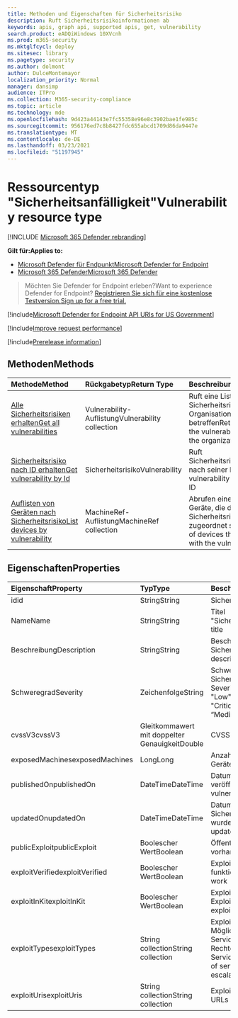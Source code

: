 ```yaml
---
title: Methoden und Eigenschaften für Sicherheitsrisiko
description: Ruft Sicherheitsrisikoinformationen ab
keywords: apis, graph api, supported apis, get, vulnerability
search.product: eADQiWindows 10XVcnh
ms.prod: m365-security
ms.mktglfcycl: deploy
ms.sitesec: library
ms.pagetype: security
ms.author: dolmont
author: DulceMontemayor
localization_priority: Normal
manager: dansimp
audience: ITPro
ms.collection: M365-security-compliance
ms.topic: article
ms.technology: mde
ms.openlocfilehash: 9d423a44143e7fc55358e96e8c3902bae1fe985c
ms.sourcegitcommit: 956176ed7c8b8427fdc655abcd1709d86da9447e
ms.translationtype: MT
ms.contentlocale: de-DE
ms.lasthandoff: 03/23/2021
ms.locfileid: "51197945"
---
```

# <a name="vulnerability-resource-type"></a><span data-ttu-id="a1e5b-104">Ressourcentyp "Sicherheitsanfälligkeit"</span><span class="sxs-lookup"><span data-stu-id="a1e5b-104">Vulnerability resource type</span></span>

[!INCLUDE [Microsoft 365 Defender rebranding](../../includes/microsoft-defender.md)]


<span data-ttu-id="a1e5b-105">**Gilt für:**</span><span class="sxs-lookup"><span data-stu-id="a1e5b-105">**Applies to:**</span></span>
- [<span data-ttu-id="a1e5b-106">Microsoft Defender für Endpunkt</span><span class="sxs-lookup"><span data-stu-id="a1e5b-106">Microsoft Defender for Endpoint</span></span>](https://go.microsoft.com/fwlink/?linkid=2154037)
- [<span data-ttu-id="a1e5b-107">Microsoft 365 Defender</span><span class="sxs-lookup"><span data-stu-id="a1e5b-107">Microsoft 365 Defender</span></span>](https://go.microsoft.com/fwlink/?linkid=2118804)

> <span data-ttu-id="a1e5b-108">Möchten Sie Defender for Endpoint erleben?</span><span class="sxs-lookup"><span data-stu-id="a1e5b-108">Want to experience Defender for Endpoint?</span></span> [<span data-ttu-id="a1e5b-109">Registrieren Sie sich für eine kostenlose Testversion.</span><span class="sxs-lookup"><span data-stu-id="a1e5b-109">Sign up for a free trial.</span></span>](https://www.microsoft.com/microsoft-365/windows/microsoft-defender-atp?ocid=docs-wdatp-pullalerts-abovefoldlink) 

[!include[Microsoft Defender for Endpoint API URIs for US Government](../../includes/microsoft-defender-api-usgov.md)]

[!include[Improve request performance](../../includes/improve-request-performance.md)]


[!include[Prerelease information](../../includes/prerelease.md)]

## <a name="methods"></a><span data-ttu-id="a1e5b-110">Methoden</span><span class="sxs-lookup"><span data-stu-id="a1e5b-110">Methods</span></span>
<span data-ttu-id="a1e5b-111">Methode</span><span class="sxs-lookup"><span data-stu-id="a1e5b-111">Method</span></span> |<span data-ttu-id="a1e5b-112">Rückgabetyp</span><span class="sxs-lookup"><span data-stu-id="a1e5b-112">Return Type</span></span> |<span data-ttu-id="a1e5b-113">Beschreibung</span><span class="sxs-lookup"><span data-stu-id="a1e5b-113">Description</span></span>
:---|:---|:---
[<span data-ttu-id="a1e5b-114">Alle Sicherheitsrisiken erhalten</span><span class="sxs-lookup"><span data-stu-id="a1e5b-114">Get all vulnerabilities</span></span>](get-all-vulnerabilities.md) | <span data-ttu-id="a1e5b-115">Vulnerability-Auflistung</span><span class="sxs-lookup"><span data-stu-id="a1e5b-115">Vulnerability collection</span></span> | <span data-ttu-id="a1e5b-116">Ruft eine Liste aller Sicherheitsrisiken ab, die die Organisation betreffen</span><span class="sxs-lookup"><span data-stu-id="a1e5b-116">Retrieves a list of all the vulnerabilities affecting the organization</span></span>
[<span data-ttu-id="a1e5b-117">Sicherheitsrisiko nach ID erhalten</span><span class="sxs-lookup"><span data-stu-id="a1e5b-117">Get vulnerability by Id</span></span>](get-vulnerability-by-id.md) | <span data-ttu-id="a1e5b-118">Sicherheitsrisiko</span><span class="sxs-lookup"><span data-stu-id="a1e5b-118">Vulnerability</span></span> | <span data-ttu-id="a1e5b-119">Ruft Sicherheitsrisikoinformationen nach seiner ID ab</span><span class="sxs-lookup"><span data-stu-id="a1e5b-119">Retrieves vulnerability information by its ID</span></span>
[<span data-ttu-id="a1e5b-120">Auflisten von Geräten nach Sicherheitsrisiko</span><span class="sxs-lookup"><span data-stu-id="a1e5b-120">List devices by vulnerability</span></span>](get-machines-by-vulnerability.md)| <span data-ttu-id="a1e5b-121">MachineRef-Auflistung</span><span class="sxs-lookup"><span data-stu-id="a1e5b-121">MachineRef collection</span></span> | <span data-ttu-id="a1e5b-122">Abrufen einer Liste der Geräte, die der Sicherheitsrisiko-ID zugeordnet sind</span><span class="sxs-lookup"><span data-stu-id="a1e5b-122">Retrieve a list of devices that are associated with the vulnerability ID</span></span> 


## <a name="properties"></a><span data-ttu-id="a1e5b-123">Eigenschaften</span><span class="sxs-lookup"><span data-stu-id="a1e5b-123">Properties</span></span>
<span data-ttu-id="a1e5b-124">Eigenschaft</span><span class="sxs-lookup"><span data-stu-id="a1e5b-124">Property</span></span> |  <span data-ttu-id="a1e5b-125">Typ</span><span class="sxs-lookup"><span data-stu-id="a1e5b-125">Type</span></span>    |   <span data-ttu-id="a1e5b-126">Beschreibung</span><span class="sxs-lookup"><span data-stu-id="a1e5b-126">Description</span></span>
:---|:---|:---
<span data-ttu-id="a1e5b-127">id</span><span class="sxs-lookup"><span data-stu-id="a1e5b-127">id</span></span> | <span data-ttu-id="a1e5b-128">String</span><span class="sxs-lookup"><span data-stu-id="a1e5b-128">String</span></span> | <span data-ttu-id="a1e5b-129">Sicherheitsrisiko-ID</span><span class="sxs-lookup"><span data-stu-id="a1e5b-129">Vulnerability ID</span></span>
<span data-ttu-id="a1e5b-130">Name</span><span class="sxs-lookup"><span data-stu-id="a1e5b-130">Name</span></span> | <span data-ttu-id="a1e5b-131">String</span><span class="sxs-lookup"><span data-stu-id="a1e5b-131">String</span></span> | <span data-ttu-id="a1e5b-132">Titel "Sicherheitsanfälligkeit"</span><span class="sxs-lookup"><span data-stu-id="a1e5b-132">Vulnerability title</span></span>
<span data-ttu-id="a1e5b-133">Beschreibung</span><span class="sxs-lookup"><span data-stu-id="a1e5b-133">Description</span></span> | <span data-ttu-id="a1e5b-134">String</span><span class="sxs-lookup"><span data-stu-id="a1e5b-134">String</span></span> | <span data-ttu-id="a1e5b-135">Beschreibung der Sicherheitsanfälligkeit</span><span class="sxs-lookup"><span data-stu-id="a1e5b-135">Vulnerability description</span></span> 
<span data-ttu-id="a1e5b-136">Schweregrad</span><span class="sxs-lookup"><span data-stu-id="a1e5b-136">Severity</span></span> | <span data-ttu-id="a1e5b-137">Zeichenfolge</span><span class="sxs-lookup"><span data-stu-id="a1e5b-137">String</span></span> | <span data-ttu-id="a1e5b-138">Schweregrad der Sicherheitsanfälligkeit.</span><span class="sxs-lookup"><span data-stu-id="a1e5b-138">Vulnerability Severity.</span></span> <span data-ttu-id="a1e5b-139">Mögliche Werte sind: "Low", "Medium", "High", "Critical"</span><span class="sxs-lookup"><span data-stu-id="a1e5b-139">Possible values are: “Low”, “Medium”, “High”, “Critical”</span></span>
<span data-ttu-id="a1e5b-140">cvssV3</span><span class="sxs-lookup"><span data-stu-id="a1e5b-140">cvssV3</span></span> | <span data-ttu-id="a1e5b-141">Gleitkommawert mit doppelter Genauigkeit</span><span class="sxs-lookup"><span data-stu-id="a1e5b-141">Double</span></span> | <span data-ttu-id="a1e5b-142">CVSS v3-Bewertung</span><span class="sxs-lookup"><span data-stu-id="a1e5b-142">CVSS v3 score</span></span>
<span data-ttu-id="a1e5b-143">exposedMachines</span><span class="sxs-lookup"><span data-stu-id="a1e5b-143">exposedMachines</span></span> | <span data-ttu-id="a1e5b-144">Long</span><span class="sxs-lookup"><span data-stu-id="a1e5b-144">Long</span></span> | <span data-ttu-id="a1e5b-145">Anzahl der verfügbar gemachten Geräte</span><span class="sxs-lookup"><span data-stu-id="a1e5b-145">Number of exposed devices</span></span>
<span data-ttu-id="a1e5b-146">publishedOn</span><span class="sxs-lookup"><span data-stu-id="a1e5b-146">publishedOn</span></span> | <span data-ttu-id="a1e5b-147">DateTime</span><span class="sxs-lookup"><span data-stu-id="a1e5b-147">DateTime</span></span> | <span data-ttu-id="a1e5b-148">Datum, an dem die Sicherheitslücke veröffentlicht wurde</span><span class="sxs-lookup"><span data-stu-id="a1e5b-148">Date when vulnerability was published</span></span>
<span data-ttu-id="a1e5b-149">updatedOn</span><span class="sxs-lookup"><span data-stu-id="a1e5b-149">updatedOn</span></span> | <span data-ttu-id="a1e5b-150">DateTime</span><span class="sxs-lookup"><span data-stu-id="a1e5b-150">DateTime</span></span> | <span data-ttu-id="a1e5b-151">Datum, an dem die Sicherheitsanfälligkeit aktualisiert wurde</span><span class="sxs-lookup"><span data-stu-id="a1e5b-151">Date when vulnerability was updated</span></span>
<span data-ttu-id="a1e5b-152">publicExploit</span><span class="sxs-lookup"><span data-stu-id="a1e5b-152">publicExploit</span></span> | <span data-ttu-id="a1e5b-153">Boolescher Wert</span><span class="sxs-lookup"><span data-stu-id="a1e5b-153">Boolean</span></span> | <span data-ttu-id="a1e5b-154">Öffentlicher Exploit vorhanden</span><span class="sxs-lookup"><span data-stu-id="a1e5b-154">Public exploit exists</span></span> 
<span data-ttu-id="a1e5b-155">exploitVerified</span><span class="sxs-lookup"><span data-stu-id="a1e5b-155">exploitVerified</span></span> | <span data-ttu-id="a1e5b-156">Boolescher Wert</span><span class="sxs-lookup"><span data-stu-id="a1e5b-156">Boolean</span></span> | <span data-ttu-id="a1e5b-157">Exploit wird überprüft, um zu funktionieren</span><span class="sxs-lookup"><span data-stu-id="a1e5b-157">Exploit is verified to work</span></span>
<span data-ttu-id="a1e5b-158">exploitInKit</span><span class="sxs-lookup"><span data-stu-id="a1e5b-158">exploitInKit</span></span> | <span data-ttu-id="a1e5b-159">Boolescher Wert</span><span class="sxs-lookup"><span data-stu-id="a1e5b-159">Boolean</span></span> | <span data-ttu-id="a1e5b-160">Exploit ist Teil eines ExploitKits</span><span class="sxs-lookup"><span data-stu-id="a1e5b-160">Exploit is part of an exploit kit</span></span>
<span data-ttu-id="a1e5b-161">exploitTypes</span><span class="sxs-lookup"><span data-stu-id="a1e5b-161">exploitTypes</span></span> | <span data-ttu-id="a1e5b-162">String collection</span><span class="sxs-lookup"><span data-stu-id="a1e5b-162">String collection</span></span> | <span data-ttu-id="a1e5b-163">Exploit-Auswirkung.</span><span class="sxs-lookup"><span data-stu-id="a1e5b-163">Exploit impact.</span></span> <span data-ttu-id="a1e5b-164">Mögliche Werte sind: "Denial of Service", "Lokale Rechteeskalation", "Denial of Service"</span><span class="sxs-lookup"><span data-stu-id="a1e5b-164">Possible values are: “Denial of service”, “Local privilege escalation”, “Denial of service”</span></span>
<span data-ttu-id="a1e5b-165">exploitUris</span><span class="sxs-lookup"><span data-stu-id="a1e5b-165">exploitUris</span></span> | <span data-ttu-id="a1e5b-166">String collection</span><span class="sxs-lookup"><span data-stu-id="a1e5b-166">String collection</span></span> | <span data-ttu-id="a1e5b-167">Exploit-Quell-URLs</span><span class="sxs-lookup"><span data-stu-id="a1e5b-167">Exploit source URLs</span></span>
